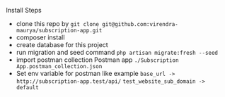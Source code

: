 Install Steps
- clone this repo by 
``git clone git@github.com:virendra-maurya/subscription-app.git``
- composer install
- create database for this project
- run migration and seed command 
``php artisan migrate:fresh --seed``
- import postman collection Postman app
``./Subscription App.postman_collection.json``
- Set env variable for postman like 
example 
``base_url -> http://subscription-app.test/api/``
``test_website_sub_domain -> default``
